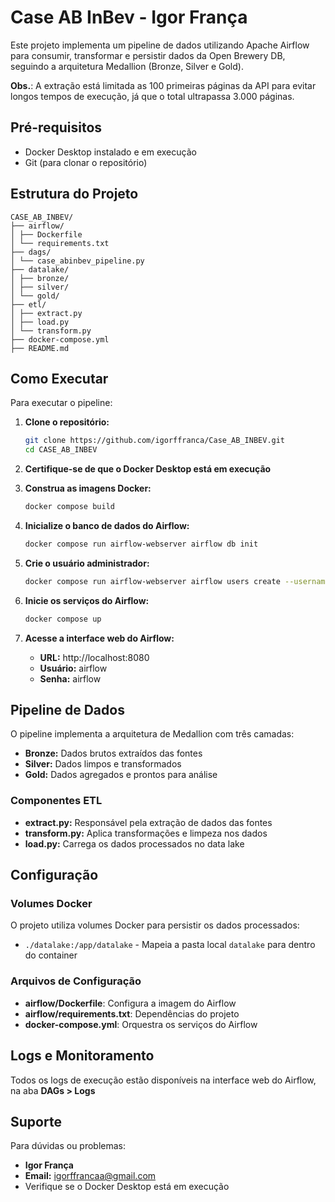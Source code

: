 # Case AB InBev - Igor França

Este projeto implementa um pipeline de dados utilizando Apache Airflow para consumir, transformar e persistir dados da Open Brewery DB, seguindo a arquitetura Medallion (Bronze, Silver e Gold).

**Obs.**: A extração está limitada as 100 primeiras páginas da API para evitar longos tempos de execução, já que o total ultrapassa 3.000 páginas.

## Pré-requisitos

- Docker Desktop instalado e em execução
- Git (para clonar o repositório)

## Estrutura do Projeto

```
CASE_AB_INBEV/
├── airflow/
│ ├── Dockerfile
│ └── requirements.txt
├── dags/
│ └── case_abinbev_pipeline.py
├── datalake/
│ ├── bronze/
│ ├── silver/
│ └── gold/
├── etl/
│ ├── extract.py
│ ├── load.py
│ └── transform.py
├── docker-compose.yml
├── README.md
```

## Como Executar

Para executar o pipeline:

1. **Clone o repositório:**
   ```bash
   git clone https://github.com/igorffranca/Case_AB_INBEV.git
   cd CASE_AB_INBEV
   ```

2. **Certifique-se de que o Docker Desktop está em execução**

3. **Construa as imagens Docker:**
   ```bash
   docker compose build
   ```

4. **Inicialize o banco de dados do Airflow:**
   ```bash
   docker compose run airflow-webserver airflow db init
   ```

5. **Crie o usuário administrador:**
   ```bash
   docker compose run airflow-webserver airflow users create --username airflow --password airflow --firstname Igor --lastname França --role Admin --email igorffrancaa@gmail.com
   ```

6. **Inicie os serviços do Airflow:**
   ```bash
   docker compose up
   ```

7. **Acesse a interface web do Airflow:**
   - **URL:** http://localhost:8080
   - **Usuário:** airflow
   - **Senha:** airflow

## Pipeline de Dados

O pipeline implementa a arquitetura de Medallion com três camadas:

- **Bronze:** Dados brutos extraídos das fontes
- **Silver:** Dados limpos e transformados
- **Gold:** Dados agregados e prontos para análise

### Componentes ETL

- **extract.py:** Responsável pela extração de dados das fontes
- **transform.py:** Aplica transformações e limpeza nos dados
- **load.py:** Carrega os dados processados no data lake

## Configuração

### Volumes Docker

O projeto utiliza volumes Docker para persistir os dados processados:

- `./datalake:/app/datalake` - Mapeia a pasta local `datalake` para dentro do container

### Arquivos de Configuração

- **airflow/Dockerfile**: Configura a imagem do Airflow
- **airflow/requirements.txt**: Dependências do projeto
- **docker-compose.yml**: Orquestra os serviços do Airflow

## Logs e Monitoramento

Todos os logs de execução estão disponíveis na interface web do Airflow, na aba **DAGs > Logs**


## Suporte

Para dúvidas ou problemas:

- **Igor França** 
- **Email:** igorffrancaa@gmail.com
- Verifique se o Docker Desktop está em execução
